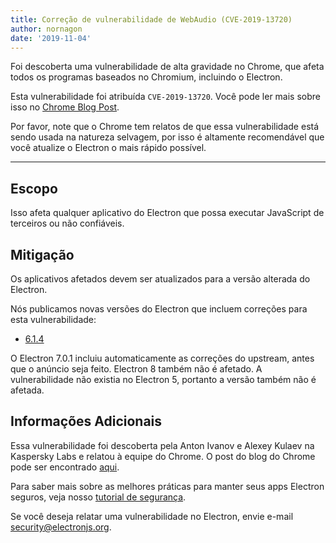 ```yaml
---
title: Correção de vulnerabilidade de WebAudio (CVE-2019-13720)
author: nornagon
date: '2019-11-04'
---
```


Foi descoberta uma vulnerabilidade de alta gravidade no Chrome, que afeta todos os programas baseados no Chromium, incluindo o Electron.

Esta vulnerabilidade foi atribuída `CVE-2019-13720`.  Você pode ler mais sobre isso no [Chrome Blog Post](https://chromereleases.googleblog.com/2019/10/stable-channel-update-for-desktop_31.html).

Por favor, note que o Chrome tem relatos de que essa vulnerabilidade está sendo usada na natureza selvagem, por isso é altamente recomendável que você atualize o Electron o mais rápido possível.

---

## Escopo

Isso afeta qualquer aplicativo do Electron que possa executar JavaScript de terceiros ou não confiáveis.

## Mitigação

Os aplicativos afetados devem ser atualizados para a versão alterada do Electron.

Nós publicamos novas versões do Electron que incluem correções para esta vulnerabilidade:
  * [6.1.4](https://github.com/electron/electron/releases/tag/v6.1.4)

O Electron 7.0.1 incluiu automaticamente as correções do upstream, antes que o anúncio seja feito. Electron 8 também não é afetado. A vulnerabilidade não existia no Electron 5, portanto a versão também não é afetada.

## Informações Adicionais

Essa vulnerabilidade foi descoberta pela Anton Ivanov e Alexey Kulaev na Kaspersky Labs e relatou à equipe do Chrome. O post do blog do Chrome pode ser encontrado [aqui](https://chromereleases.googleblog.com/2019/10/stable-channel-update-for-desktop_31.html).

Para saber mais sobre as melhores práticas para manter seus apps Electron seguros, veja nosso [tutorial de segurança](https://electronjs.org/docs/tutorial/security).

Se você deseja relatar uma vulnerabilidade no Electron, envie e-mail security@electronjs.org.
